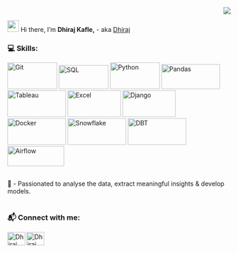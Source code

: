 
<p align="right"> <img src="https://komarev.com/ghpvc/?username=47dhiraj&label=Views%20&color=ff6666&style=flat"/></p>

<img src="https://media.giphy.com/media/hvRJCLFzcasrR4ia7z/giphy.gif" width="26"> Hi there,  I’m <b>Dhiraj Kafle,</b> - aka [Dhiraj][portfolio]

### 💻 Skills:

<p>
   <img alt="Git" height="60" width="112" src="https://img.shields.io/badge/%20-%23FFFFFF.svg?&style=for-the-badge&logo=git&logoColor=f03c2e" />
   <img alt="SQL" height="54" width="112" src="https://img.shields.io/badge/SQL%20-%23FFFFFF.svg?logo=mysql&logoColor=0074a3&style=for-the-badge" />
   <img alt="Python" height="60" width="112" src="https://img.shields.io/badge/-%23FFFFFF.svg?&style=for-the-badge&logo=python" />
   <img alt="Pandas" height="56" width="132" src="https://img.shields.io/badge/Pandas-%23FFFFFF.svg?&style=for-the-badge&logo=pandas&logoColor=darkblue" />
<!--    <img alt="Scikit" height="40" width="118" src="https://img.shields.io/badge/scikit--learn%20-%23FFFFFF.svg?&style=for-the-badge&logo=scikit-learn&logoColor=orange"     /> -->
<!--    <img alt="R" height="40" width="112" src="https://img.shields.io/badge/r%20-%23FFFFFF.svg?&style=for-the-badge&logo=r&logoColor=blue" /> -->
   <img alt="Tableau" height="60" width="132" src="https://img.shields.io/badge/%20-%23FFFFFF.svg?&style=for-the-badge&logo=tableau&logoColor=blue" />
   <img alt="Excel" height="60" width="120" src="https://img.shields.io/badge/%20-%23FFFFFF.svg?style=for-the-badge&logo=microsoft-excel&logoColor=darkgreen" />
   <img alt="Django" height="60" width="120" src="https://img.shields.io/badge/%20-%23FFFFFF.svg?&style=for-the-badge&logo=django&logoColor=darkgreen" />
<!--    <img alt="FastAPI" height="40" width="112" src="https://img.shields.io/badge/fast api%20-%23FFFFFF.svg?&style=for-the-badge&logo=fastapi&logoColor=009485" /> -->
   <img alt="Docker" height="60" width="132" src="https://img.shields.io/badge/%20-%23FFFFFF.svg?&style=for-the-badge&logo=docker&logoColor=0db7ed" />
   <img alt="Snowflake" height="60" width="132" src="https://img.shields.io/badge/%20-%23FFFFFF.svg?&style=for-the-badge&logo=snowflake" />
   <img alt="DBT" height="60" width="132" src="https://img.shields.io/badge/dbt%20-%23FFFFFF.svg?&style=for-the-badge&logo=dbt&logoColor=orange" />
   <img alt="Airflow" height="45" width="128" src="https://upload.wikimedia.org/wikipedia/commons/thumb/d/de/AirflowLogo.png/128px-AirflowLogo.png" />
   
</p>
<br />
👀 - Passionated to analyse the data, extract meaningful insights & develop models. </br>
<!-- 🌱 - Currently learning <strong>  </strong> </br> -->

<br />

### 📬 Connect with me:
<p align="center">

   [<img align="left" src="https://raw.githubusercontent.com/rahuldkjain/github-profile-readme-generator/master/src/images/icons/Social/linked-in-alt.svg" alt="Dhiraj Kafle | LinkedIn" height="30" width="40" />][linkedin]

   [<img align="left" src="https://raw.githubusercontent.com/rahuldkjain/github-profile-readme-generator/master/src/images/icons/Social/youtube.svg" alt="Dhiraj Kafle | Youtube" height="30" width="40" />][youtube]
</p>

</br>

[portfolio]: https://www.dhirajk.com.np
[linkedin]: https://www.linkedin.com/in/dhiraj-kafle-4a19781a3/
[youtube]: #


<!---
   ✨ It's about me ✨ 
--->

